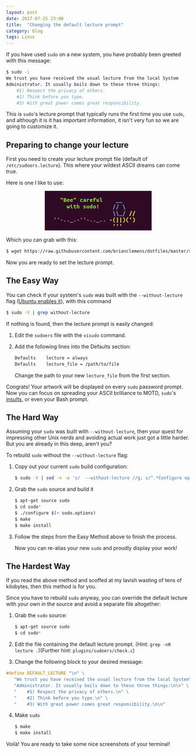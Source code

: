 ```yaml
---
layout: post
date: 2017-07-25 23:00
title:  "Changing the default lecture prompt"
category: blog
tags: Linux
---
```

If you have used `sudo` on a new system, you have probably been greeted with this message:

```bash
$ sudo -i
We trust you have received the usual lecture from the local System
Administrator. It usually boils down to these three things:
    #1) Respect the privacy of others. 
    #2) Think before you type.
    #3) With great power comes great responsibility.
```

This is `sudo`'s lecture prompt that typically runs the first time you use `sudo`, and although it is it has important information, it isn't very fun so we are going to customize it.

Preparing to change your lecture
--------------------------------
First you need to create your lecture prompt file (default of `/etc/sudoers.lecture`). This where your wildest ASCII dreams can come true. 

Here is one I like to use:

<p align="center">
    <img src="../assets/images/beecareful.PNG" alt="Picture of ASCII art that says 'Bee careful with sudo'"/>
</p>

Which you can grab with this:

```bash
$ wget https://raw.githubusercontent.com/brianclemens/dotfiles/master/sudoers.lecture
```

Now you are ready to set the lecture prompt.

The Easy Way
------------
You can check if your system's `sudo` was built with the `--without-lecture` flag ([Ubuntu enables it](https://launchpad.net/ubuntu/quantal/+source/sudo/+changelog)),  with this command

```bash
$ sudo -V | grep without-lecture
```

If nothing is found, then the lecture prompt is easily changed:

 1. Edit the `sudoers` file with the `visudo` command.
 2. Add the following lines into the Defaults section:
 

    ```bash
    Defaults    lecture = always
    Defaults    lecture_file = /path/to/file
    ```

	Change the path to your new `lecture_file` from the first section.

Congrats! Your artwork will be displayed on every `sudo` password prompt. Now you can focus on spreading your ASCII brilliance to MOTD, `sudo`'s [insults](https://grayson.sh/blog/viewing-and-creating-custom-insults-for-sudo), or even your Bash prompt.

The Hard Way
------------
Assuming your `sudo` was built with `--without-lecture`, then your quest for impressing other Unix nerds and avoiding actual work just got a little harder. But you are already in this deep, aren't you?

To rebuild `sudo` without the `--without-lecture` flag:

 1. Copy out your current `sudo` build configuration:
 

    ```bash
    $ sudo -V | sed -n -e 's/  --without-lecture //g; s/^.*Configure options: //p' | tee sudo.options
    ```

 2. Grab the `sudo` source and build it

    ```bash
    $ apt-get source sudo
    $ cd sudo*
    $ ./configure $(< sudo.options)
    $ make
    $ make install
    ```
 3. Follow the steps from the Easy Method above to finish the process.
 
	Now you can re-alias your new `sudo` and proudly display your work!
	
The Hardest Way
---------------
If you read the above method and scoffed at my lavish wasting of tens of kilobytes, then this method is for you.

Since you have to rebuild `sudo` anyway, you can override the default lecture with your own in the source and avoid a separate file altogether:

 1. Grab the `sudo` source:

    ```bash
    $ apt-get source sudo
    $ cd sudo*
    ```
    
 2. Edit the file containing the default lecture prompt. (Hint: `grep -nR lecture .`)(Further hint: `plugins/sudoers/check.c`)
 3. Change the following block to your desired message:
 
 ```c
 #define DEFAULT_LECTURE "\n" \
    "We trust you have received the usual lecture from the local System\n" \
    "Administrator. It usually boils down to these three things:\n\n" \
    "    #1) Respect the privacy of others.\n" \
    "    #2) Think before you type.\n" \
    "    #3) With great power comes great responsibility.\n\n"
```

 4. Make `sudo`
 
    ```bash
    $ make
    $ make install
    ```
    
Voilà! You are ready to take some nice screenshots of your terminal!